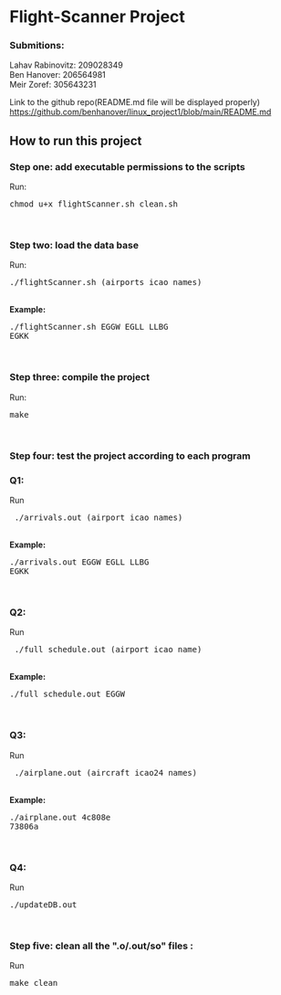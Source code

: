 # Flight-Scanner Project


### **Submitions**:<br>
Lahav Rabinovitz: 209028349<br>
Ben Hanover: 206564981<br>
Meir Zoref: 305643231<br>

Link to the github repo(README.md file will be displayed properly)
<br>
https://github.com/benhanover/linux_project1/blob/main/README.md
<br>


## **How to run this project**
### **Step one**: add executable permissions to the scripts<br>
 Run: <pre>chmod u+x flightScanner.sh clean.sh</pre><br>
### **Step two**: load the data base<br>
Run: <pre>./flightScanner.sh (airports icao names)</pre><br>
**Example:** <pre>./flightScanner.sh EGGW EGLL LLBG EGKK</pre><br>
### **Step three**: compile the project<br>
Run:<pre>make</pre><br>
### **Step four**: test the project according to each program<br>
### Q1:<br>
Run <pre> ./arrivals.out (airport icao names)</pre><br>
**Example:** <pre>./arrivals.out EGGW EGLL LLBG EGKK</pre><br>
### Q2:<br>
Run <pre> ./full_schedule.out (airport icao name)</pre><br>
**Example:** <pre>./full_schedule.out EGGW</pre><br>
### Q3:<br>
Run <pre> ./airplane.out (aircraft icao24 names)</pre><br>
**Example:** <pre>./airplane.out 4c808e 73806a</pre><br>
### Q4:<br>
Run <pre>./updateDB.out</pre><br>
### **Step five**: clean all the ".o/.out/so" files :<br>
Run <pre>make clean</pre>
